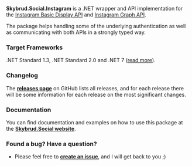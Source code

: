 **Skybrud.Social.Instagram** is a .NET wrapper and API implementation for the [Instagram Basic Display API](https://developers.facebook.com/docs/instagram-basic-display-api) and [Instagram Graph API](https://developers.facebook.com/docs/instagram-api).

The package helps handling some of the underlying authentication as well as communicating with both APIs in a strongly typed way.



### Target Frameworks

.NET Standard 1.3, .NET Standard 2.0 and .NET 7 ([read more](https://www.nuget.org/packages/Skybrud.Social.Instagram#supportedframeworks-body-tab)).





### Changelog

The [**releases page**][Releases] on GitHub lists all releases, and for each release there will be some information for each release on the most significant changes.





### Documentation

You can find documentation and examples on how to use this package at the [**Skybrud.Social website**][Website].





### Found a bug? Have a question?

- Please feel free to [**create an issue**][Issues], and I will get back to you ;)






[Website]: http://social.skybrud.dk/instagram/
[NuGetPackage]: https://www.nuget.org/packages/Skybrud.Social.Instagram
[GitHubRelease]: https://github.com/abjerner/Skybrud.Social.Instagram/releases/latest
[Releases]: https://github.com/abjerner/Skybrud.Social.Instagram/releases
[Issues]: https://github.com/abjerner/Skybrud.Social.Instagram/issues
